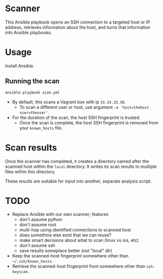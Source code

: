 # Scanner
This Ansible playbook opens an SSH connection to a targeted host or IP
address, retrieves information about the host, and turns that
information into Ansible playbooks.

# Usage
Install Ansible.

## Running the scan
```bash
ansible-playbook scan.yml
```
* By default, this scans a Vagrant box with ip `33.33.33.50`.
    * To scan a different user or host, use argument `-e 'host=thehost
      user=theuser'`.
* For the duration of the scan, the host SSH fingerprint is trusted.
    * Once the scan is complete, the host SSH fingerprint is removed
      from your `known_hosts` file.

# Scan results
Once the scanner has completed, it creates a directory named after the
scanned host within the `local` directory. It writes its scan results to
multiple files within this directory.

These results are suitable for input into another, separate analysis
script.

# TODO
* Replace Ansible with our own scanner; features
    * don't assume python
    * don't assume root
    * multi-hop using identified connections to scanned host
    * does somethine else exist that we can reuse?
    * make smart decisions about what to scan (linux vs ios, etc)
    * don't assume ssh
    * save results someplace better (not "local" dir)
* Keep the scanned-host fingerprint somewhere other than
  `~/.ssh/known_hosts`.
* Retrieve the scanned-host fingerprint from somewhere other than
  `ssh-keyscan`.
